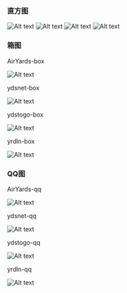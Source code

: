 
### 直方图

![Alt text](https://github.com/llliyueer/images2/blob/master/2/AirYards-hist.png)
![Alt text](https://github.com/llliyueer/images2/blob/master/2/ydsnet-hist.png)
![Alt text](https://github.com/llliyueer/images2/blob/master/2/ydstogo-hist.png)
![Alt text](https://github.com/llliyueer/images2/blob/master/2/yrdln-hist.png)

### 箱图

AirYards-box

![Alt text](https://github.com/llliyueer/images2/blob/master/2/AirYards-box.png)

ydsnet-box

![Alt text](https://github.com/llliyueer/images2/blob/master/2/ydsnet-box.png)


ydstogo-box

![Alt text](https://github.com/llliyueer/images2/blob/master/2/ydstogo-box.png)

yrdln-box

![Alt text](https://github.com/llliyueer/images2/blob/master/2/yrdln-box.png)


### QQ图

AirYards-qq

![Alt text](https://github.com/llliyueer/images2/blob/master/2/AirYards-qq.png)

ydsnet-qq

![Alt text](https://github.com/llliyueer/images2/blob/master/2/ydsnet-qq.png)

ydstogo-qq

![Alt text](https://github.com/llliyueer/images2/blob/master/2/ydstogo-qq.png)

yrdln-qq

![Alt text](https://github.com/llliyueer/images2/blob/master/2/yrdln-qq.png)
